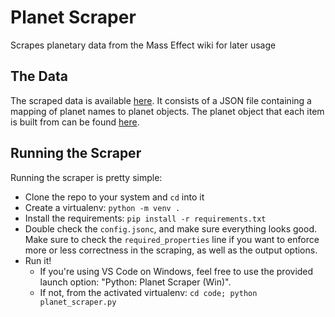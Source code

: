 # Planet Scraper

Scrapes planetary data from the Mass Effect wiki for later usage

## The Data

The scraped data is available [here](https://github.com/naschorr/planet-scraper/blob/main/out/planet_data.json). It consists of a JSON file containing a mapping of planet names to planet objects. The planet object that each item is built from can be found [here](https://github.com/naschorr/planet-scraper/blob/main/code/models/planet.py).

## Running the Scraper

Running the scraper is pretty simple:

- Clone the repo to your system and `cd` into it
- Create a virtualenv: `python -m venv .`
- Install the requirements: `pip install -r requirements.txt`
- Double check the `config.jsonc`, and make sure everything looks good. Make sure to check the `required_properties` line if you want to enforce more or less correctness in the scraping, as well as the output options.
- Run it!
  - If you're using VS Code on Windows, feel free to use the provided launch option: "Python: Planet Scraper (Win)".
  - If not, from the activated virtualenv: `cd code; python planet_scraper.py`
